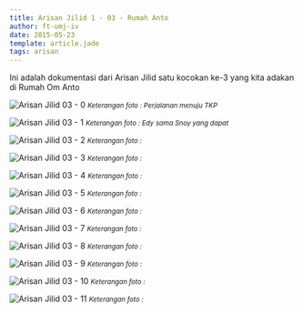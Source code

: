 ```yaml
---
title: Arisan Jilid 1 - 03 - Rumah Anto
author: ft-umj-iv
date: 2015-05-23
template: article.jade
tags: arisan
---
```


Ini adalah dokumentasi dari Arisan Jilid satu kocokan ke-3 yang kita adakan di Rumah Om Anto

![Arisan Jilid 03 - 0](Arisan-Jilid-03-0.jpg)
<small>_Keterangan foto : Perjalanan menuju TKP_</small>

![Arisan Jilid 03 - 1](Arisan-Jilid-03-1.jpg)
<small>_Keterangan foto : Edy sama Snoy yang dapat_</small>

<span class="more"></span>

![Arisan Jilid 03 - 2](Arisan-Jilid-03-2.jpg)
<small>_Keterangan foto :_</small>

![Arisan Jilid 03 - 3](Arisan-Jilid-03-3.jpg)
<small>_Keterangan foto :_</small>

![Arisan Jilid 03 - 4](Arisan-Jilid-03-4.jpg)
<small>_Keterangan foto :_</small>

![Arisan Jilid 03 - 5](Arisan-Jilid-03-5.jpg)
<small>_Keterangan foto :_</small>

![Arisan Jilid 03 - 6](Arisan-Jilid-03-6.jpg)
<small>_Keterangan foto :_</small>

![Arisan Jilid 03 - 7](Arisan-Jilid-03-7.jpg)
<small>_Keterangan foto :_</small>

![Arisan Jilid 03 - 8](Arisan-Jilid-03-8.jpg)
<small>_Keterangan foto :_</small>

![Arisan Jilid 03 - 9](Arisan-Jilid-03-9.jpg)
<small>_Keterangan foto :_</small>

![Arisan Jilid 03 - 10](Arisan-Jilid-03-10.jpg)
<small>_Keterangan foto :_</small>

![Arisan Jilid 03 - 11](Arisan-Jilid-03-11.jpg)
<small>_Keterangan foto :_</small>